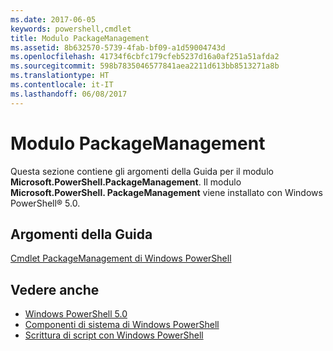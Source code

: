 ```yaml
---
ms.date: 2017-06-05
keywords: powershell,cmdlet
title: Modulo PackageManagement
ms.assetid: 8b632570-5739-4fab-bf09-a1d59004743d
ms.openlocfilehash: 41734f6cbfc179cfeb5237d16a0af251a51afda2
ms.sourcegitcommit: 598b7835046577841aea2211d613bb8513271a8b
ms.translationtype: HT
ms.contentlocale: it-IT
ms.lasthandoff: 06/08/2017
---
```

# <a name="packagemanagement-module"></a>Modulo PackageManagement
Questa sezione contiene gli argomenti della Guida per il modulo **Microsoft.PowerShell.PackageManagement**. Il modulo **Microsoft.PowerShell. PackageManagement** viene installato con Windows PowerShell® 5.0.

## <a name="help-topics"></a>Argomenti della Guida
[Cmdlet PackageManagement di Windows PowerShell](http://technet.microsoft.com/library/dn890706(v=wps.640).aspx)

## <a name="see-also"></a>Vedere anche
- [Windows PowerShell 5.0](Windows-PowerShell-5.0.md)
- [Componenti di sistema di Windows PowerShell](https://technet.microsoft.com/en-us/library/4b75f1e4-f327-48f3-92ab-bf5435094d41)
- [Scrittura di script con Windows PowerShell](../../getting-started/fundamental/Scripting-with-Windows-PowerShell.md)

